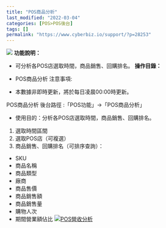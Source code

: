 ```yaml
---
title: "POS商品分析"
last_modified: "2022-03-04"
categories: [POS>POS後台]
tags: []
permalink: "https://www.cyberbiz.io/support/?p=28253"
---
```


![](https://www.cyberbiz.io/support/wp-content/uploads/企業版.png) **功能說明：**  

* 可分析各POS店選取時間，商品銷售、回購排名。
**操作目錄：**

* POS商品分析
注意事項:  

* 本數據非即時更新，將於每日凌晨00:00時更新。  


POS商品分析 後台路徑 :「POS功能」→「POS商品分析」  


* 使用目的：分析各POS店選取時間，商品銷售、回購排名。


1. 選取時間區間
2. 選取POS店（可複選）
3. 商品銷售、回購排名（可排序查詢）：
* SKU
* 商品名稱
* 商品類型
* 廠商
* 商品售價
* 商品銷售額
* 商品銷售量
* 購物人次
* 期間營業額佔比
[![POS營收分析](https://www.cyberbiz.io/support/wp-content/uploads/POS商品分析1.png)](https://www.cyberbiz.io/support/wp-content/uploads/POS商品分析1.png)  

